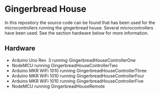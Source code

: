 Gingerbread House
=================
In this repository the source code can be found that has been used for the
microcontrollers running the gingerbread house. Several microcontrollers have
been used. See the section hardware below for more information.

Hardware
--------
* Arduino Uno Rev. 3 running GingerbreadHouseControllerOne
* NodeMCU running GingerbreadHouseControllerTwo
* Arduino MKR WiFi 1010 running GingerbreadHouseControllerThree
* Arduino MKR WiFi 1010 running GingerbreadHouseControllerFour
* Arduino MKR WiFi 1010 running GingerbreadHouseControllerFive
* NodeMCU running GingerbreadHouseRemote
